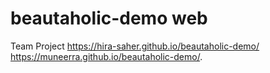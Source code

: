 # beautaholic-demo web
Team Project
https://hira-saher.github.io/beautaholic-demo/
https://muneerra.github.io/beautaholic-demo/. 
